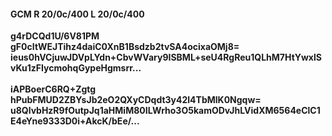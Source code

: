#### GCM R 20/0c/400 L 20/0c/400
**g4rDCQd1U/6V81PM**<br/>**gF0cItWEJTihz4daiC0XnB1Bsdzb2tvSA4ocixaOMj8=**<br/>**ieus0hVCjuwJDVpLYdn+CbvWVary9ISBML+seU4RgReu1QLhM7HtYwxlSvKu1zFIycmohqGypeHgmsrr...**<br/><br/>
**iAPBoerC6RQ+Zgtg**<br/>**hPubFMUD2ZBYsJb2eO2QXyCDqdt3y42l4TbMlK0Ngqw=**<br/>**u8QlvbHzR9fOutpJq1aHMiM80ILWrho3O5kamODvJhLVidXM6564eClC1E4eYne9333D0i+AkcK/bEe/...**